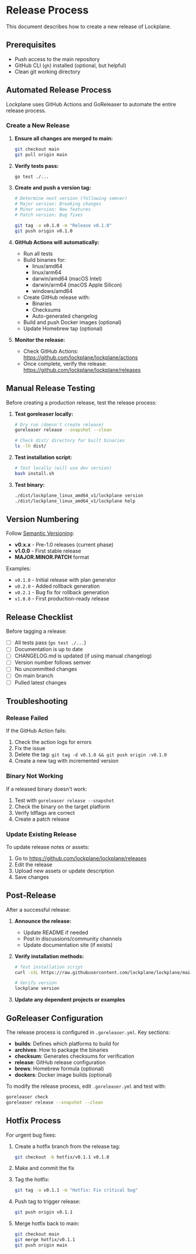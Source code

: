 # Release Process

This document describes how to create a new release of Lockplane.

## Prerequisites

- Push access to the main repository
- GitHub CLI (`gh`) installed (optional, but helpful)
- Clean git working directory

## Automated Release Process

Lockplane uses GitHub Actions and GoReleaser to automate the entire release process.

### Create a New Release

1. **Ensure all changes are merged to main:**
   ```bash
   git checkout main
   git pull origin main
   ```

2. **Verify tests pass:**
   ```bash
   go test ./...
   ```

3. **Create and push a version tag:**
   ```bash
   # Determine next version (following semver)
   # Major version: Breaking changes
   # Minor version: New features
   # Patch version: Bug fixes

   git tag -a v0.1.0 -m "Release v0.1.0"
   git push origin v0.1.0
   ```

4. **GitHub Actions will automatically:**
   - Run all tests
   - Build binaries for:
     - linux/amd64
     - linux/arm64
     - darwin/amd64 (macOS Intel)
     - darwin/arm64 (macOS Apple Silicon)
     - windows/amd64
   - Create GitHub release with:
     - Binaries
     - Checksums
     - Auto-generated changelog
   - Build and push Docker images (optional)
   - Update Homebrew tap (optional)

5. **Monitor the release:**
   - Check GitHub Actions: https://github.com/lockplane/lockplane/actions
   - Once complete, verify the release: https://github.com/lockplane/lockplane/releases

## Manual Release Testing

Before creating a production release, test the release process:

1. **Test goreleaser locally:**
   ```bash
   # Dry run (doesn't create release)
   goreleaser release --snapshot --clean

   # Check dist/ directory for built binaries
   ls -lh dist/
   ```

2. **Test installation script:**
   ```bash
   # Test locally (will use dev version)
   bash install.sh
   ```

3. **Test binary:**
   ```bash
   ./dist/lockplane_linux_amd64_v1/lockplane version
   ./dist/lockplane_linux_amd64_v1/lockplane help
   ```

## Version Numbering

Follow [Semantic Versioning](https://semver.org/):

- **v0.x.x** - Pre-1.0 releases (current phase)
- **v1.0.0** - First stable release
- **MAJOR.MINOR.PATCH** format

Examples:
- `v0.1.0` - Initial release with plan generator
- `v0.2.0` - Added rollback generation
- `v0.2.1` - Bug fix for rollback generation
- `v1.0.0` - First production-ready release

## Release Checklist

Before tagging a release:

- [ ] All tests pass (`go test ./...`)
- [ ] Documentation is up to date
- [ ] CHANGELOG.md is updated (if using manual changelog)
- [ ] Version number follows semver
- [ ] No uncommitted changes
- [ ] On main branch
- [ ] Pulled latest changes

## Troubleshooting

### Release Failed

If the GitHub Action fails:

1. Check the action logs for errors
2. Fix the issue
3. Delete the tag: `git tag -d v0.1.0 && git push origin :v0.1.0`
4. Create a new tag with incremented version

### Binary Not Working

If a released binary doesn't work:

1. Test with `goreleaser release --snapshot`
2. Check the binary on the target platform
3. Verify ldflags are correct
4. Create a patch release

### Update Existing Release

To update release notes or assets:

1. Go to https://github.com/lockplane/lockplane/releases
2. Edit the release
3. Upload new assets or update description
4. Save changes

## Post-Release

After a successful release:

1. **Announce the release:**
   - Update README if needed
   - Post in discussions/community channels
   - Update documentation site (if exists)

2. **Verify installation methods:**
   ```bash
   # Test installation script
   curl -sSL https://raw.githubusercontent.com/lockplane/lockplane/main/install.sh | bash

   # Verify version
   lockplane version
   ```

3. **Update any dependent projects or examples**

## GoReleaser Configuration

The release process is configured in `.goreleaser.yml`. Key sections:

- **builds**: Defines which platforms to build for
- **archives**: How to package the binaries
- **checksum**: Generates checksums for verification
- **release**: GitHub release configuration
- **brews**: Homebrew formula (optional)
- **dockers**: Docker image builds (optional)

To modify the release process, edit `.goreleaser.yml` and test with:
```bash
goreleaser check
goreleaser release --snapshot --clean
```

## Hotfix Process

For urgent bug fixes:

1. Create a hotfix branch from the release tag:
   ```bash
   git checkout -b hotfix/v0.1.1 v0.1.0
   ```

2. Make and commit the fix
3. Tag the hotfix:
   ```bash
   git tag -a v0.1.1 -m "Hotfix: Fix critical bug"
   ```

4. Push tag to trigger release:
   ```bash
   git push origin v0.1.1
   ```

5. Merge hotfix back to main:
   ```bash
   git checkout main
   git merge hotfix/v0.1.1
   git push origin main
   ```
